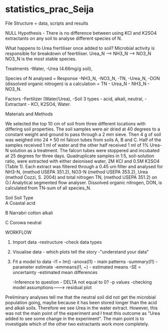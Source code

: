 # statistics_prac_Seija
File Structure = data, scripts and results

NULL Hypothesis - There is no difference between using KCl and K2SO4 extractants on any soil to analyse different species of N.

What happens to Urea frertiliser once added to soil? 
Microbial activity is responsible for breakdown of feertiliser. 
Urea_N  --> NH3_N --> NO3_N 
NO3_N is the most stable species.

Treatments
  -Water,
  -Urea (4.66mg/g soil),
  
Species of N analysed = Response
  -NH3_N,
  -NO3_N,
  -TN,
  -Urea_N,
  -DON (dissolved organic nitrogen) is a calculation = TN - Urea_N - NH3_N - NO3_N.
  
Factors
  -Fertilizer (Water/Urea),
  -Soil 3 types - acid, alkali, neutral,
  -Extractant - KCl, K2SO4, Water.
  
  Materials and Methods
  
We selected the top 10 cm of soil from three different locations with differing soil properties. The soil samples were air dried at 40 degrees to a constant weight and ground to pass through a 2 mm sieve. Then 4 g of soil was weighed into 24 * 50 ml falcon tubes from soils A, B and C. Half of the samples received 1 ml of water and the other half received 1 ml of 1% Urea-N solution as a treatment. The falcon tubes were stoppered and incubated at 25 degrees for three days. Quadruplicate samples in 1:5, soil-solution ratio, were extracted with either deionised water, 2M KCl and 0.5M K2SO4 (Table 1). Each extract was filtered through a 0.45 um filter and analysed for NH3-N, (method USEPA 351.2), NO3-N (method USEPA 353.2), Urea (method Cozzi, S. 2004) and total nitrogen TN, (method USEPA 351.2) on O.I Analytical segmented flow analyser. Dissolved organic nitrogen, DON, is calculated from TN-sum of all species_N.

Soil	Soil Type	
A	Coastal acid	
  
B	Narrabri cotton alkali	
   	
C	Corowa neutral	
   	

WORKFLOW
  
1. Import data
  -restructure
  -check data types
  
2. Visualise data - which plots tell the story
  -"understand your data"
  
3. Fit a model to data
  -l1 = lm()
  -anova(l1) - main patterns
  -summary(l1) - parameter estimate
  -emmeans(l1, ~) - estimated means
    -SE = uncertainty
    -estimated mean differences
    
    -Inference to question - DELTA not equal to 0?
    -p values
    -checking model assumptions---> residual plot
    
Preliminary analyses tell me that the neutral soil did not get the microbial population going, maybe because it has been stored longer than the acid and alkali soils. Therefore we see Urea in the water extract. However, this was not the main point of the experiment and I treat this outcome as "Urea added to see some change in the experiment". The main point is to investigate which of the other two extractants work more completely.     
    
    
  
